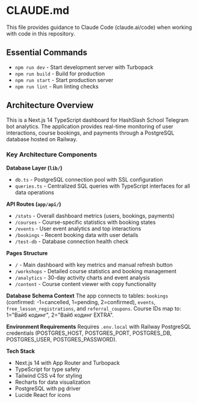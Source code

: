 # CLAUDE.md

This file provides guidance to Claude Code (claude.ai/code) when working with code in this repository.

## Essential Commands

- `npm run dev` - Start development server with Turbopack
- `npm run build` - Build for production
- `npm run start` - Start production server
- `npm run lint` - Run linting checks

## Architecture Overview

This is a Next.js 14 TypeScript dashboard for HashSlash School Telegram bot analytics. The application provides real-time monitoring of user interactions, course bookings, and payments through a PostgreSQL database hosted on Railway.

### Key Architecture Components

**Database Layer (`lib/`)**
- `db.ts` - PostgreSQL connection pool with SSL configuration
- `queries.ts` - Centralized SQL queries with TypeScript interfaces for all data operations

**API Routes (`app/api/`)**
- `/stats` - Overall dashboard metrics (users, bookings, payments)
- `/courses` - Course-specific statistics with booking states
- `/events` - User event analytics and top interactions
- `/bookings` - Recent booking data with user details
- `/test-db` - Database connection health check

**Pages Structure**
- `/` - Main dashboard with key metrics and manual refresh button
- `/workshops` - Detailed course statistics and booking management
- `/analytics` - 30-day activity charts and event analysis
- `/content` - Course content viewer with copy functionality

**Database Schema Context**
The app connects to tables: `bookings` (confirmed: -1=cancelled, 1=pending, 2=confirmed), `events`, `free_lesson_registrations`, and `referral_coupons`. Course IDs map to: 1="Вайб кодинг", 2="Вайб кодинг EXTRA".

**Environment Requirements**
Requires `.env.local` with Railway PostgreSQL credentials (POSTGRES_HOST, POSTGRES_PORT, POSTGRES_DB, POSTGRES_USER, POSTGRES_PASSWORD).

**Tech Stack**
- Next.js 14 with App Router and Turbopack
- TypeScript for type safety
- Tailwind CSS v4 for styling
- Recharts for data visualization
- PostgreSQL with pg driver
- Lucide React for icons